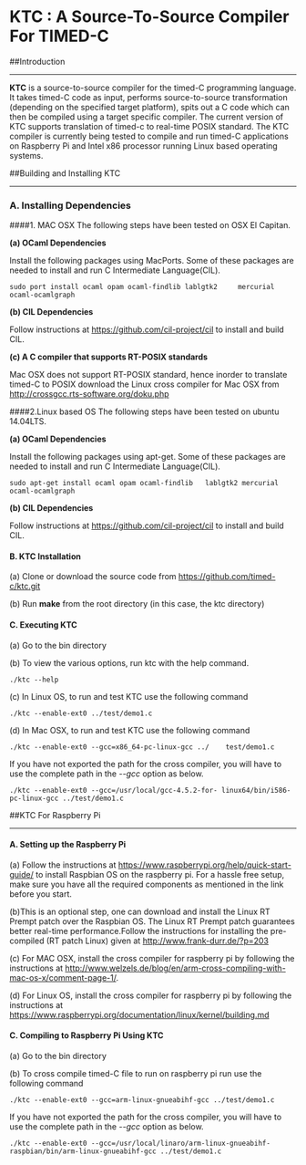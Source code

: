 # KTC : A Source-To-Source Compiler For TIMED-C 

##Introduction 
***

**KTC** is a source-to-source compiler for the timed-C programming language. It takes timed-C code as input, performs source-to-source transformation (depending on the specified target platform), spits out a C code which can then be compiled using a target specific compiler. The current version of KTC supports translation of timed-c to real-time POSIX standard. The KTC compiler is currently being tested to compile and run timed-C applications on Raspberry Pi and Intel x86 processor running Linux based operating systems.

##Building and Installing KTC
***
### A. Installing Dependencies
####1. MAC OSX 
The following steps have been tested on OSX El Capitan. 

 
**(a) OCaml Dependencies**

Install the following packages using MacPorts. Some of these packages are needed to install and run C Intermediate Language(CIL).

	sudo port install ocaml opam ocaml-findlib lablgtk2 	mercurial ocaml-ocamlgraph
	
**(b) CIL Dependencies**

Follow instructions at <https://github.com/cil-project/cil> to install and build CIL.

**(c) A C compiler that supports RT-POSIX standards** 

Mac OSX does not support RT-POSIX standard, hence inorder to translate timed-C to POSIX download the Linux cross compiler for Mac OSX from <http://crossgcc.rts-software.org/doku.php> 

####2.Linux based OS 
The following steps have been tested on ubuntu 14.04LTS.
 
**(a) OCaml Dependencies**
	
Install the following packages using apt-get. Some of these packages are needed to install and run C Intermediate Language(CIL).

	sudo apt-get install ocaml opam ocaml-findlib 	lablgtk2 mercurial ocaml-ocamlgraph
	
**(b) CIL Dependencies**

Follow instructions at <https://github.com/cil-project/cil> to install and build CIL.

#### B. KTC Installation

(a) Clone or download the source code from <https://github.com/timed-c/ktc.git>

(b) Run **make** from the root directory (in this case, the ktc directory)



#### C. Executing KTC 

(a) Go to the bin directory 

(b) To view the various options, run ktc with the help command.

	./ktc --help

(c) In Linux OS, to run and test KTC use the following command
	
	./ktc --enable-ext0 ../test/demo1.c
	
(d) In Mac OSX, to run and test KTC use the following command

	./ktc --enable-ext0 --gcc=x86_64-pc-linux-gcc ../	 test/demo1.c
If you have not exported the path for the cross compiler, you will have to use the complete path in the *--gcc* option as below. 

	./ktc --enable-ext0 --gcc=/usr/local/gcc-4.5.2-for-	linux64/bin/i586-pc-linux-gcc ../test/demo1.c
	
##KTC For Raspberry Pi
	
***
#### A. Setting up the Raspberry Pi

(a) Follow the instructions at <https://www.raspberrypi.org/help/quick-start-guide/> to install Raspbian OS on the raspberry pi. For a hassle free setup, make sure you have all the required components as mentioned in the link before you start. 

(b)This is an optional step, one can download and install the Linux RT Prempt patch over the Raspbian OS. The Linux RT Prempt patch guarantees better real-time performance.Follow the instructions for installing the pre-compiled (RT patch Linux) given at <http://www.frank-durr.de/?p=203>

(c) For MAC OSX, install the cross compiler for raspberry pi by following the instructions at <http://www.welzels.de/blog/en/arm-cross-compiling-with-mac-os-x/comment-page-1/>. 

(d) For Linux OS, install the cross compiler for raspberry pi by following the instructions at <https://www.raspberrypi.org/documentation/linux/kernel/building.md> 

#### C. Compiling to Raspberry Pi Using KTC 

(a) Go to the bin directory 

(b) To cross compile timed-C file to run on raspberry pi run use the following command

	./ktc --enable-ext0 --gcc=arm-linux-gnueabihf-gcc ../test/demo1.c
	
If you have not exported the path for the cross compiler, you will have to use the complete path in the *--gcc* option as below. 

	./ktc --enable-ext0 --gcc=/usr/local/linaro/arm-linux-gnueabihf-raspbian/bin/arm-linux-gnueabihf-gcc ../test/demo1.c







	